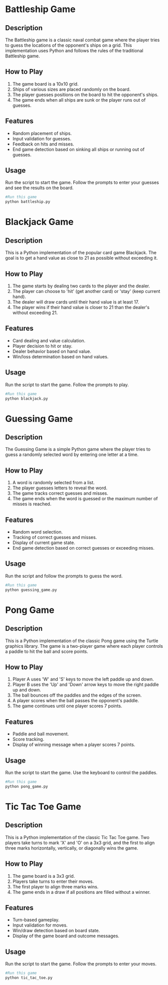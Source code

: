 # **Battleship Game**

## **Description**
The Battleship game is a classic naval combat game where the player tries to guess the locations of the opponent's ships on a grid. This implementation uses Python and follows the rules of the traditional Battleship game.

## **How to Play**
1. The game board is a 10x10 grid.
2. Ships of various sizes are placed randomly on the board.
3. The player guesses positions on the board to hit the opponent's ships.
4. The game ends when all ships are sunk or the player runs out of guesses.

## **Features**
- Random placement of ships.
- Input validation for guesses.
- Feedback on hits and misses.
- End game detection based on sinking all ships or running out of guesses.

## **Usage**
Run the script to start the game. Follow the prompts to enter your guesses and see the results on the board.

```python
#Run this game
python battleship.py
```

# **Blackjack Game**

## **Description**
This is a Python implementation of the popular card game Blackjack. The goal is to get a hand value as close to 21 as possible without exceeding it.

## **How to Play**
1. The game starts by dealing two cards to the player and the dealer.
2. The player can choose to 'hit' (get another card) or 'stay' (keep current hand).
3. The dealer will draw cards until their hand value is at least 17.
4. The player wins if their hand value is closer to 21 than the dealer's without exceeding 21.

## **Features**
- Card dealing and value calculation.
- Player decision to hit or stay.
- Dealer behavior based on hand value.
- Win/loss determination based on hand values.

## **Usage**
Run the script to start the game. Follow the prompts to play.

```python
#Run this game
python blackjack.py
```
# **Guessing Game**

## **Description**
The Guessing Game is a simple Python game where the player tries to guess a randomly selected word by entering one letter at a time.

## **How to Play**
1. A word is randomly selected from a list.
2. The player guesses letters to reveal the word.
3. The game tracks correct guesses and misses.
4. The game ends when the word is guessed or the maximum number of misses is reached.

## **Features**
- Random word selection.
- Tracking of correct guesses and misses.
- Display of current game state.
- End game detection based on correct guesses or exceeding misses.

## **Usage**
Run the script and follow the prompts to guess the word.

```python
#Run this game
python guessing_game.py

```
# **Pong Game**

## **Description**
This is a Python implementation of the classic Pong game using the Turtle graphics library. The game is a two-player game where each player controls a paddle to hit the ball and score points.

## **How to Play**
1. Player A uses 'W' and 'S' keys to move the left paddle up and down.
2. Player B uses the 'Up' and 'Down' arrow keys to move the right paddle up and down.
3. The ball bounces off the paddles and the edges of the screen.
4. A player scores when the ball passes the opponent's paddle.
5. The game continues until one player scores 7 points.

## **Features**
- Paddle and ball movement.
- Score tracking.
- Display of winning message when a player scores 7 points.

## **Usage**
Run the script to start the game. Use the keyboard to control the paddles.

```python
#Run this game
python pong_game.py
```

# **Tic Tac Toe Game**

## **Description**
This is a Python implementation of the classic Tic Tac Toe game. Two players take turns to mark 'X' and 'O' on a 3x3 grid, and the first to align three marks horizontally, vertically, or diagonally wins the game.

## **How to Play**
1. The game board is a 3x3 grid.
2. Players take turns to enter their moves.
3. The first player to align three marks wins.
4. The game ends in a draw if all positions are filled without a winner.

## **Features**
- Turn-based gameplay.
- Input validation for moves.
- Win/draw detection based on board state.
- Display of the game board and outcome messages.

## **Usage**
Run the script to start the game. Follow the prompts to enter your moves.

```python
#Run this game
python tic_tac_toe.py
```
